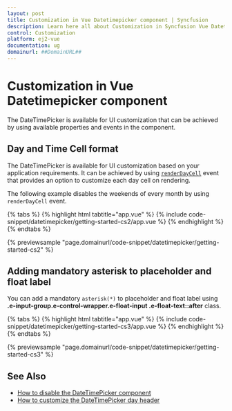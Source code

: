 ```yaml
---
layout: post
title: Customization in Vue Datetimepicker component | Syncfusion
description: Learn here all about Customization in Syncfusion Vue Datetimepicker component of Syncfusion Essential JS 2 and more.
control: Customization 
platform: ej2-vue
documentation: ug
domainurl: ##DomainURL##
---
```


# Customization in Vue Datetimepicker component

The DateTimePicker is available for UI customization that can be achieved by using available properties and events in the component.

## Day and Time Cell format

The DateTimePicker is available for UI customization based on your application requirements. It can be achieved by using [`renderDayCell`](https://ej2.syncfusion.com/vue/documentation/api/datetimepicker/renderDayCellEventArgs#renderdaycelleventargs) event that provides an option to customize each day cell on rendering.

The following example disables the weekends of every month by using `renderDayCell` event.

{% tabs %}
{% highlight html tabtitle="app.vue" %}
{% include code-snippet/datetimepicker/getting-started-cs2/app.vue %}
{% endhighlight %}
{% endtabs %}
        
{% previewsample "page.domainurl/code-snippet/datetimepicker/getting-started-cs2" %}

## Adding mandatory asterisk to placeholder and float label

You can add a mandatory `asterisk(*)` to placeholder and float label using <b>.e-input-group.e-control-wrapper.e-float-input .e-float-text::after</b> class.

{% tabs %}
{% highlight html tabtitle="app.vue" %}
{% include code-snippet/datetimepicker/getting-started-cs3/app.vue %}
{% endhighlight %}
{% endtabs %}
        
{% previewsample "page.domainurl/code-snippet/datetimepicker/getting-started-cs3" %}

## See Also

* [How to disable the DateTimePicker component](./how-to/disable-the-datetimepicker-component)
* [How to customize the DateTimePicker day header](./how-to/customize-the-datetimepicker-day-header)